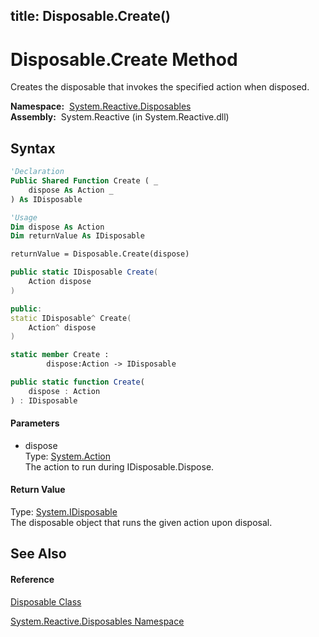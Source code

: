 title: Disposable.Create()
---
# Disposable.Create Method

Creates the disposable that invokes the specified action when disposed.

**Namespace:**  [System.Reactive.Disposables](System.Reactive.Disposables/System.Reactive.Disposables)  
**Assembly:**  System.Reactive (in System.Reactive.dll)

## Syntax

```vb
'Declaration
Public Shared Function Create ( _
    dispose As Action _
) As IDisposable
```

```vb
'Usage
Dim dispose As Action
Dim returnValue As IDisposable

returnValue = Disposable.Create(dispose)
```

```csharp
public static IDisposable Create(
    Action dispose
)
```

```c++
public:
static IDisposable^ Create(
    Action^ dispose
)
```

```fsharp
static member Create : 
        dispose:Action -> IDisposable 
```

```javascript
public static function Create(
    dispose : Action
) : IDisposable
```

#### Parameters

- dispose  
  Type: [System.Action](https://msdn.microsoft.com/en-us/library/Bb534741)  
  The action to run during IDisposable.Dispose.

#### Return Value

Type: [System.IDisposable](https://msdn.microsoft.com/en-us/library/aax125c9)  
The disposable object that runs the given action upon disposal.

## See Also

#### Reference

[Disposable Class](Disposable/Disposable)

[System.Reactive.Disposables Namespace](System.Reactive.Disposables/System.Reactive.Disposables)






